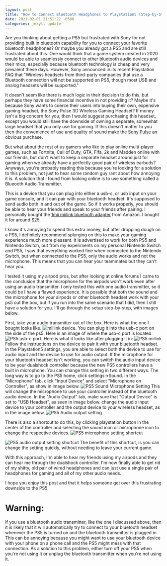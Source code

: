 ```yaml
---
layout: post
title: "How to Connect Bluetooth Headphones to Playstation5 (Step-by-Step Tutorial)"
date: 2021-02-01 21:51:22 -0500
categories: jekyll update
---
```


Are you thinking about getting a PS5 but frustrated with Sony for not
providing built in bluetooth capability for you to connect your favorite
bluetooth headphones? Or maybe you already got a PS5 and are still frustrated
about this. One would think that a game system created in 2020 would be able
to seamlessly connect to other bluetooth audio devices and their mics, especially because
bluetooth technology is cheap and very prevalent these days. However, Sony announced in its
recent Playstation FAQ that "Wireless headsets from third-party companies that use a Bluetooth connection
will not be supported on PS5, though most USB and analog headsets will be supported."

It doesn't seem like there is much logic in their decision to do this,
but perhaps they have some financial incentive in not
providing it? Maybe it's because Sony wants to coerce their users into buying
their own, expensive gaming headset, the Sony Pulse 3D Wireless Gaming Headset? If money isn't a big
concern for you, then I would suggest purchasing this headset, except you would still have the downside
of owning a separate, somewhat large headset that you only use for gaming. If this doesn't matter to you
then the convenience of use and quality of sound make the [Sony Pulse](https://amzn.to/3pn2lok) an obvious purchase.

But what about the rest of us gamers who like to play online multi-player games,
such as Fortnite, Call of Duty, GTA, Fifa, 2k and Madden online with our friends,
but don't want to keep a separate headset around just for gaming when we
already have a perfectly good pair of wireless earbuds? Anyways, you're probably reading this
because you're looking for a solution to this problem, not just to hear some random guy
rant about how annoying it is. A solution that I found from looking
online is to use something called a Blueooth Audio Transmitter.

This is a device that you can plug into either a usb-c, or usb input on your game console,
and it can pair with your bluetooth headset. It's supposed to send audio both in and out of the game.
So if it works properly, you should be able to hear your friends and speak to your friends after pairing.
I personally bought the [1mii miilink bluetooth adapter](https://amzn.to/3jNFTni) from Amazon. I bought it for around $25.

I know it's annoying to spend this extra money, but after dropping dough on a PS5, I definitely recommend splurging on this
to make your gaming experience much more pleasant. It is advertised to work for both PS5 and Nintendo Switch,
but from my experiments on my personal Nintendo Switch and PS5, I saw that everything worked fine when connected
to the Nintendo Switch, but when connected to the PS5, only the audio works and not the microphone.
This means that you can hear your teammates but they can't hear you.

I tested it using my airpod pros, but after looking at online forums I came to the conclusion that the microphone
for the airpods won't work even after using an audio transmitter. I only tested this with one audio transmitter,
so it could be I have a flawed experience. It is possible that both the sound and the microphone for your airpods
or other bluetooth headset work with your ps5 out the box, but if you run into the same scenario that I did, then
I still have a solution for you. I'll go through the setup step-by-step, with images below.

First, take your audio transmitter out of the box. Here is what the one I bought looks like. ![miilink device](/assets/img/miilink_solo.jpeg). You can plug it into the usb-c port on the side of the ps5. Here is an image of where the usb-c port is located. ![PS5 usb-c port](/assets/img/ps5_sideview.jpeg). Here is what it looks like after plugging it in: ![PS5 miilink](/assets/img/ps5_miilink_plugged_in.jpeg)
Follow the instructions on the device to pair it with your bluetooth headset. In the Playstation5 settings, you are able to select both the device to use for audio input and the device to use for audio output. If the microphone for your bluetooth headset isn't working, you can switch the audio input device to be your dualshock controller because the new PS5 controllers have a built in microphone. You can
change this setting in two different ways. The long way is to go to the PS5 home, click settings->Sound. In the "Microphone" tab,
click "Input Device" and select "Microphone on Controller", as show in image below. ![PS5 Sound Microphone Setting](/assets/img/ps5_sound_microphone_setting.jpeg) This will change the microphone to use your controller instead of the bluetooth audio device.
In the "Audio Output" tab, make sure that "Output Device" is set to "USB Headset", as seen in image below.
change the audio input device to your controller and the output device to your wireless headset, as in the image
below. ![PS5 Audio output setting](/assets/img/ps5_sound_audio_output_setting.jpeg)

There is also a shortcut to do this, by clicking playstation button in the center of the controller and
selecting the sound icon or microphone icon to change the respective devices. ![PS5 microphone setting shortcut](/assets/img/ps5_mic_shortcut.jpeg)

![PS5 audio output setting shortcut](/assets/img/ps5_audio_output_shortcut.jpeg)
The benefit of this shortcut, is you can change the setting quickly, without needing to leave your current game.

With this approach, I'm able to hear my friends using my airpods and they can hear me through the dualshock controller. I'm now finally able to get rid of my shitty, old pair of wired headphones and can just use a single pair of headphones for gaming and all of my other audio needs.

I hope you enjoy this post and that it helps someone get over this frustrating downside to the PS5.

# Warning:

If you use a bluetooth audio transmitter, like the one I discussed above, then it is likely that it will automatically try to connect to your bluetooth headset whenever the PS5 is turned on and the bluetooth transmitter is plugged in. This can be annoying because you might want to use your bluetooth device with your phone on a phone call and the PS5 might mess with that connection. As a solution to this problem, either turn off your PS5 when you're not using it or unplug the bluetooth transmitter when you're not using it.

[jekyll-docs]: https://jekyllrb.com/docs/home
[jekyll-gh]: https://github.com/jekyll/jekyll
[jekyll-talk]: https://talk.jekyllrb.com/

